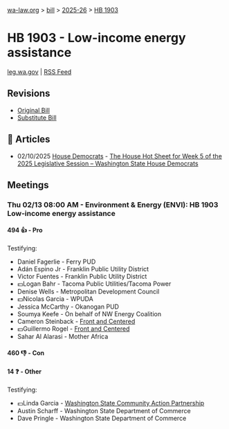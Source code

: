 [wa-law.org](/) > [bill](/bill/) > [2025-26](/bill/2025-26/) > [HB 1903](/bill/2025-26/hb/1903/)

# HB 1903 - Low-income energy assistance
[leg.wa.gov](https://app.leg.wa.gov/billsummary?BillNumber=1903&Year=2025&Initiative=false) | [RSS Feed](./rss.xml)

## Revisions
* [Original Bill](1/)
* [Substitute Bill](S/)

## 📰 Articles
* 02/10/2025 [House Democrats](/org/house_democrats/) - [The House Hot Sheet for Week 5 of the 2025 Legislative Session – Washington State House Democrats](https://housedemocrats.wa.gov/blog/2025/02/10/the-house-hot-sheet-for-week-5-of-the-2025-legislative-session/#:~:text=HB%201903)

## Meetings
### Thu 02/13 08:00 AM - Environment & Energy (ENVI): HB 1903 Low-income energy assistance
#### 494 👍 - Pro
Testifying:
* Daniel Fagerlie - Ferry PUD
* Adán Espino Jr - Franklin Public Utility District
* Victor Fuentes - Franklin Public Utility District
* 💵Logan Bahr - Tacoma Public Utilities/Tacoma Power
* Denise Wells - Metropolitan Development Council
* 💵Nicolas Garcia - WPUDA
* Jessica McCarthy - Okanogan PUD
* Soumya Keefe - On behalf of NW Energy Coalition
* Cameron Steinback - [Front and Centered](/org/front_and_centered/)
* 💵Guillermo Rogel - [Front and Centered](/org/front_and_centered/)
* Sahar Al Alarasi - Mother Africa

#### 460 👎 - Con

#### 14 ❓ - Other
Testifying:
* 💵Linda Garcia - [Washington State Community Action Partnership](/org/washington_state_community_action_partnership/)
* Austin Scharff - Washington State Department of Commerce
* Dave Pringle - Washington State Department of Commerce
